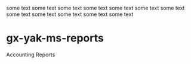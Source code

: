 some text
some text
some text
some text
some text
some text
some text
some text
some text
some text
some text
some text
# gx-yak-ms-reports
Accounting Reports
